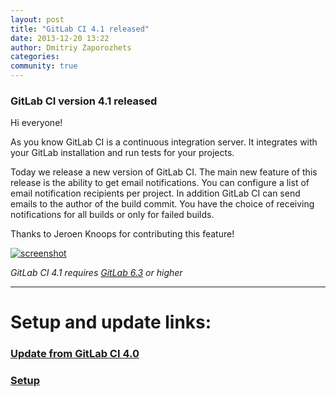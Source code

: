 ```yaml
---
layout: post
title: "GitLab CI 4.1 released"
date: 2013-12-20 13:22
author: Dmitriy Zaporozhets
categories:
community: true
---
```


### GitLab CI version 4.1 released

Hi everyone!

As you know GitLab CI is a continuous integration server.
It integrates with your GitLab installation and run tests for your projects.

Today we release a new version of GitLab CI.
The main new feature of this release is the ability to get email notifications.
You can configure a list of email notification recipients per project.
In addition GitLab CI can send emails to the author of the build commit.
You have the choice of receiving notifications for all builds or only for failed builds.

Thanks to Jeroen Knoops for contributing this feature!

<!--more-->

[![screenshot](/images/ci_4_1/email.png)](/images/ci_4_1/email.png)


*GitLab CI 4.1 requires [GitLab 6.3](/2013/11/21/gitlab-ce-6-dot-3-released/) or higher*
- - -

# Setup and update links:

### [Update from GitLab CI 4.0](https://github.com/gitlabhq/gitlab-ci/blob/master/doc/update/4.0-to-4.1.md)
### [Setup](https://github.com/gitlabhq/gitlab-ci/blob/4-1-stable/doc/installation.md)
